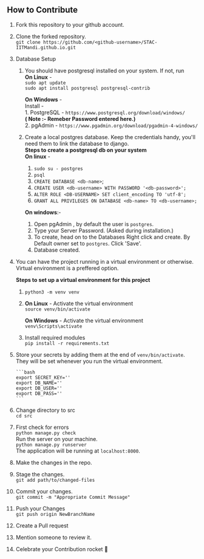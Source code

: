 ## How to Contribute  

1. Fork this repository to your github account.  
2. Clone the forked repository.  
   `git clone https://github.com/<github-username>/STAC-IITMandi.github.io.git`   
3. Database Setup  
   1. You should have postgresql installed on your system. If not, run      
      **On Linux** -    
        `sudo apt update`  
        `sudo apt install postgresql postgresql-contrib`    

      **On Windows** -     
         Install -     
            1. PostgreSQL - `https://www.postgresql.org/download/windows/`   
                        **( Note :- Remeber Password entered here.)**  
            2. pgAdmin - `https://www.pgadmin.org/download/pgadmin-4-windows/`   
                            
   2. Create a local postgres database. Keep the credentials handy, you'll need them to link the database to django.  
    **Steps to create a postgresql db on your system**  
      **On linux** -  
       1. `sudo su - postgres`  
       2. `psql`  
       3. `CREATE DATABASE <db-name>`;  
       4. `CREATE USER <db-username> WITH PASSWORD '<db-password>';`  
       5. `ALTER ROLE <DB-USERNAME> SET client_encoding TO 'utf-8';`  
       6. `GRANT ALL PRIVILEGES ON DATABASE <db-name> TO <db-username>;`      
   
      **On windows**:-       
        1. Open pgAdmin , by default the user is `postgres`.       
        2. Type your Server Password. (Asked during installation.)     
        3. To create, head on to the Databases Right click and create. By Default owner set to `postgres`. Click 'Save'.   
        4. Database created.   

4. You can have the project running in a virtual environment or otherwise. Virtual environment is a preffered option.  

   **Steps to set up a virtual environment for this project**    
   1. `python3 -m venv venv`  
   2. **On Linux** - Activate the virtual environment  
         `source venv/bin/activate`  

      **On Windows** - Activate the virtual environment  
         `venv\Scripts\activate`  
         
   3. Install required modules  
      `pip install -r requirements.txt`  

5.  Store your secrets by adding them at the end of `venv/bin/activate`. They will be set whenever you run the virtual environment.

        ```bash
        export SECRET_KEY=''
        export DB_NAME=''
        export DB_USER=''
        export DB_PASS=''
        ```   
6.  Change directory to src      
    `cd src`  
7.  First check for errors       
    `python manage.py check`      
    Run the server on your machine.        
    `python manage.py runserver`      
    The application will be running at `localhost:8000`.   
8.  Make the changes in the repo.  
9.  Stage the changes.      
    `git add path/to/changed-files`   
10. Commit your changes.      
    `git commit -m "Appropriate Commit Message"`  
11. Push your Changes      
    `git push origin NewBranchName`  
12. Create a Pull request  
13. Mention someone to review it.  
14. Celebrate your Contribution rocket :rocket: <!-- flag{thankyou!} -->
